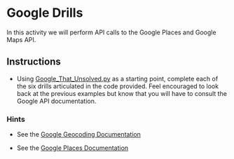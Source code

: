 # Google Drills

In this activity we will perform API calls to the Google Places and Google Maps API.

## Instructions

* Using [Google_That_Unsolved.py](Unsolved/Google_That_Unsolved.py) as a starting point, complete each of the six drills articulated in the code provided. Feel encouraged to look back at the previous examples but know that you will have to consult the Google API documentation.

### Hints

* See the [Google Geocoding Documentation](https://developers.google.com/maps/documentation/geocoding/intro)

* See the [Google Places Documentation](https://developers.google.com/places/web-service/search)
